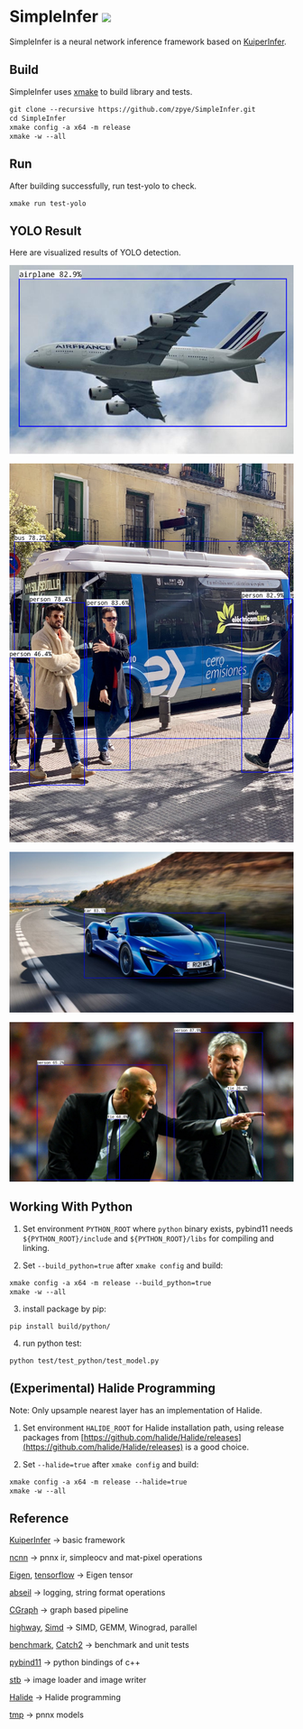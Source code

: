 # SimpleInfer ![](https://github.com/zpye/SimpleInfer/workflows/xmake/badge.svg)

SimpleInfer is a neural network inference framework based on [KuiperInfer](https://github.com/zjhellofss/KuiperInfer).

## Build

SimpleInfer uses [xmake](https://xmake.io/#/) to build library and tests.

```shell
git clone --recursive https://github.com/zpye/SimpleInfer.git
cd SimpleInfer
xmake config -a x64 -m release
xmake -w --all
```
## Run

After building successfully, run test-yolo to check.

```shell
xmake run test-yolo
```

## YOLO Result

Here are visualized results of YOLO detection.

![result_31.jpg](imgs/result_31.jpg)

![result_bus.jpg](imgs/result_bus.jpg)

![result_car.jpg](imgs/result_car.jpg)

![result_zidane.jpg](imgs/result_zidane.jpg)

## Working With Python

1. Set environment `PYTHON_ROOT` where `python` binary exists, pybind11 needs `${PYTHON_ROOT}/include` and `${PYTHON_ROOT}/libs` for compiling and linking.

2. Set `--build_python=true` after `xmake config` and build: 

```shell
xmake config -a x64 -m release --build_python=true
xmake -w --all
```

3. install package by pip:

```shell
pip install build/python/
```

4. run python test:

```shell
python test/test_python/test_model.py
```

## (Experimental) Halide Programming

Note: Only upsample nearest layer has an implementation of Halide.

1. Set environment `HALIDE_ROOT` for Halide installation path, using release packages from [https://github.com/halide/Halide/releases](https://github.com/halide/Halide/releases) is a good choice.

2. Set `--halide=true` after `xmake config` and build: 

```shell
xmake config -a x64 -m release --halide=true
xmake -w --all
```

## Reference

[KuiperInfer](https://github.com/zjhellofss/KuiperInfer) -> basic framework

[ncnn](https://github.com/Tencent/ncnn) -> pnnx ir, simpleocv and mat-pixel operations

[Eigen](https://gitlab.com/libeigen/eigen), [tensorflow](https://github.com/tensorflow/tensorflow) -> Eigen tensor

[abseil](https://github.com/abseil/abseil-cpp) -> logging, string format operations

[CGraph](https://github.com/ChunelFeng/CGraph) -> graph based pipeline

[highway](https://github.com/google/highway), [Simd](https://github.com/ermig1979/Simd) -> SIMD, GEMM, Winograd, parallel

[benchmark](https://github.com/google/benchmark), [Catch2](https://github.com/catchorg/Catch2) -> benchmark and unit tests

[pybind11](https://github.com/pybind/pybind11) -> python bindings of c++

[stb](https://github.com/nothings/stb) -> image loader and image writer

[Halide](https://github.com/halide/Halide) -> Halide programming

[tmp](https://github.com/zjhellofss/tmp) -> pnnx models
